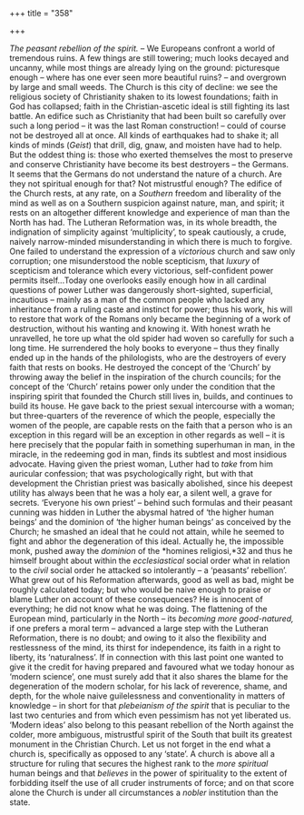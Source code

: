 +++
title = "358"

+++

*The peasant rebellion of the spirit.* – We Europeans confront a world of tremendous ruins. A few things are still towering; much looks decayed and uncanny, while most things are already lying on the ground: picturesque enough – where has one ever seen more beautiful ruins? – and overgrown by large and small weeds. The Church is this city of decline: we see the religious society of Christianity shaken to its lowest foundations; faith in God has collapsed; faith in the Christian-ascetic ideal is still fighting its last battle. An edifice such as Christianity that had been built so carefully over such a long period – it was the last Roman construction\! – could of course not be destroyed all at once. All kinds of earthquakes had to shake it; all kinds of minds \(*Geist*\) that drill, dig, gnaw, and moisten have had to help. But the oddest thing is: those who exerted themselves the most to preserve and conserve Christianity have become its best destroyers – the Germans. It seems that the Germans do not understand the nature of a church. Are they not spiritual enough for that? Not mistrustful enough? The edifice of the Church rests, at any rate, on a *Southern* freedom and liberality of the mind as well as on a Southern suspicion against nature, man, and spirit; it rests on an altogether different knowledge and experience of man than the North has had. The Lutheran Reformation was, in its whole breadth, the indignation of simplicity against ‘multiplicity’, to speak cautiously, a crude, naively narrow-minded misunderstanding in which there is much to forgive. One failed to understand the expression of a *victorious* church and saw only corruption; one misunderstood the noble scepticism, that *luxury* of scepticism and tolerance which every victorious, self-confident power permits itself...Today one overlooks easily enough how in all cardinal questions of power Luther was dangerously short-sighted, superficial, incautious – mainly as a man of the common people who lacked any inheritance from a ruling caste and instinct for power; thus his work, his will to restore that work of the Romans only became the beginning of a work of destruction, without his wanting and knowing it. With honest wrath he unravelled, he tore up what the old spider had woven so carefully for such a long time. He surrendered the holy books to everyone – thus they finally ended up in the hands of the philologists, who are the destroyers of every faith that rests on books. He destroyed the concept of the ‘Church’ by throwing away the belief in the inspiration of the church councils; for the concept of the ‘Church’ retains power only under the condition that the inspiring spirit that founded the Church still lives in, builds, and continues to build its house. He gave back to the priest sexual intercourse with a woman; but three-quarters of the reverence of which the people, especially the women of the people, are capable rests on the faith that a person who is an exception in this regard will be an exception in other regards as well – it is here precisely that the popular faith in something superhuman in man, in the miracle, in the redeeming god in man, finds its subtlest and most insidious advocate. Having given the priest woman, Luther had to *take* from him auricular confession; that was psychologically right, but with that development the Christian priest was basically abolished, since his deepest utility has always been that he was a holy ear, a silent well, a grave for secrets. ‘Everyone his own priest’ – behind such formulas and their peasant cunning was hidden in Luther the abysmal hatred of ‘the higher human beings’ and the dominion of ‘the higher human beings’ as conceived by the Church; he smashed an ideal that he could not attain, while he seemed to fight and abhor the degeneration of this ideal. Actually he, the impossible monk, pushed away the *dominion* of the *homines religiosi,*32 and thus he himself brought about within the *ecclesiastical* social order what in relation to the *civil* social order he attacked so intolerantly – a ‘peasants’ rebellion’. What grew out of his Reformation afterwards, good as well as bad, might be roughly calculated today; but who would be naive enough to praise or blame Luther on account of these consequences? He is innocent of everything; he did not know what he was doing. The flattening of the European mind, particularly in the North – its *becoming more good-natured,* if one prefers a moral term – advanced a large step with the Lutheran Reformation, there is no doubt; and owing to it also the flexibility and restlessness of the mind, its thirst for independence, its faith in a right to liberty, its ‘naturalness’. If in connection with this last point one wanted to give it the credit for having prepared and favoured what we today honour as ‘modern science’, one must surely add that it also shares the blame for the degeneration of the modern scholar, for his lack of reverence, shame, and depth, for the whole naive guilelessness and conventionality in matters of knowledge – in short for that *plebeianism of the spirit* that is peculiar to the last two centuries and from which even pessimism has not yet liberated us. ‘Modern ideas’ also belong to this peasant rebellion of the North against the colder, more ambiguous, mistrustful spirit of the South that built its greatest monument in the Christian Church. Let us not forget in the end what a church is, specifically as opposed to any ‘state’. A church is above all a structure for ruling that secures the highest rank to the *more spiritual* human beings and that *believes* in the power of spirituality to the extent of forbidding itself the use of all cruder instruments of force; and on that score alone the Church is under all circumstances a *nobler* institution than the state.


